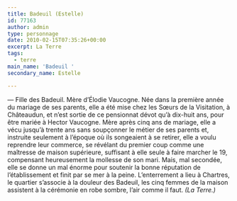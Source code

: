 ```yaml
---
title: Badeuil (Estelle)
id: 77163
author: admin
type: personnage
date: 2010-02-15T07:35:26+00:00
excerpt: La Terre
tags:
  - terre
main_name: 'Badeuil '
secondary_name: Estelle

---
```

— Fille des Badeuil. Mère d&rsquo;Élodie Vaucogne. Née dans la première année du mariage de ses parents, elle a été mise chez les Sœurs de la Visitation, à Châteaudun, et n&rsquo;est sortie de ce pensionnat dévot qu&rsquo;à dix-huit ans, pour être mariée à Hector Vaucogne. Mère après cinq ans de mariage, elle a vécu jusqu&rsquo;à trente ans sans soupçonner le métier de ses parents et, instruite seulement à l&rsquo;époque où ils songeaient à se retirer, elle a voulu reprendre leur commerce, se révélant du premier coup comme une maîtresse de maison supérieure, suffisant à elle seule à faire marcher le 19, compensant heureusement la mollesse de son mari. Mais, mal secondée, elle se donne un mal énorme pour soutenir la bonne réputation de l&rsquo;établissement et finit par se mer à la peine. L&rsquo;enterrement a lieu à Chartres, le quartier s&rsquo;associe à la douleur des Badeuil, les cinq femmes de la maison assistent à la cérémonie en robe sombre, l&rsquo;air comme il faut. _(La Terre.)_
